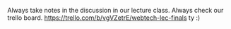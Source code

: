 Always take notes in the discussion in our lecture class.
Always check our trello board. https://trello.com/b/vgVZetrE/webtech-lec-finals  ty :)
